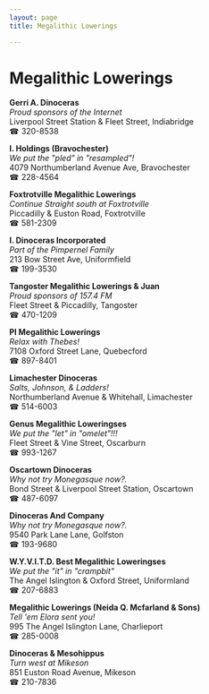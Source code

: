 ```yaml
---
layout: page 
title: Megalithic Lowerings

---
```



# Megalithic Lowerings


 **Gerri A. Dinoceras**  
_Proud sponsors of the Internet_  
Liverpool Street Station & Fleet Street, Indiabridge  
☎ 320-8538

**I. Holdings (Bravochester)**  
_We put the "pled" in "resampled"!_  
4079 Northumberland Avenue Ave, Bravochester  
☎ 228-4564

**Foxtrotville Megalithic Lowerings**  
_Continue Straight south at Foxtrotville_  
Piccadilly & Euston Road, Foxtrotville  
☎ 581-2309

**I. Dinoceras Incorporated**  
_Part of the Pimpernel Family_  
213 Bow Street Ave, Uniformfield  
☎ 199-3530

**Tangoster Megalithic Lowerings & Juan**  
_Proud sponsors of 157.4 FM_  
Fleet Street & Piccadilly, Tangoster  
☎ 470-1209

**PI Megalithic Lowerings**  
_Relax with Thebes!_  
7108 Oxford Street Lane, Quebecford  
☎ 897-8401

**Limachester Dinoceras**  
_Salts, Johnson, & Ladders!_  
Northumberland Avenue & Whitehall, Limachester  
☎ 514-6003

**Genus Megalithic Loweringses**  
_We put the "let" in "omelet"!!!_  
Fleet Street & Vine Street, Oscarburn  
☎ 993-1267

**Oscartown Dinoceras**  
_Why not try Monegasque now?._  
Bond Street & Liverpool Street Station, Oscartown  
☎ 487-6097

**Dinoceras And Company**  
_Why not try Monegasque now?._  
9540 Park Lane Lane, Golfston  
☎ 193-9680

**W.Y.V.I.T.D. Best Megalithic Loweringses**  
_We put the "it" in "crampbit"_  
The Angel Islington & Oxford Street, Uniformland  
☎ 207-6883

**Megalithic Lowerings (Neida Q. Mcfarland & Sons)**  
_Tell 'em Elora sent you!_  
995 The Angel Islington Lane, Charlieport  
☎ 285-0008

**Dinoceras & Mesohippus**  
_Turn west at Mikeson_  
851 Euston Road Avenue, Mikeson  
☎ 210-7836

